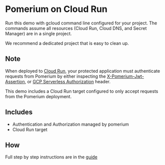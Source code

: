 # Pomerium on Cloud Run

Run this demo with gcloud command line configured for your project.  The commands assume
all resources (Cloud Run, Cloud DNS, and Secret Manager) are in a single project.

We recommend a dedicated project that is easy to clean up.

## Note
When deployed to [Cloud Run](https://cloud.google.com/run), your protected application must authenticate requests from Pomerium
by either inspecting the [X-Pomerium-Jwt-Assertion](https://www.pomerium.com/docs/reference/getting-users-identity.html),
or [GCP Serverless Authorization](https://cloud.google.com/run/docs/authenticating/service-to-service) header.

This demo includes a Cloud Run target configured to only accept requests from the Pomerium deployment.

## Includes

- Authentication and Authorization managed by pomerium
- Cloud Run target
## How

Full step by step instructions are in the [guide](https://pomerium.io/guides/cloud-run.html)
